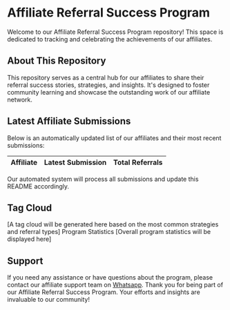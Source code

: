 # Affiliate Referral Success Program

Welcome to our Affiliate Referral Success Program repository! This space is dedicated to tracking and celebrating the achievements of our affiliates.

## About This Repository

This repository serves as a central hub for our affiliates to share their referral success stories, strategies, and insights. It's designed to foster community learning and showcase the outstanding work of our affiliate network.

## Latest Affiliate Submissions

Below is an automatically updated list of our affiliates and their most recent submissions:

<!-- AFFILIATE LIST START -->

| Affiliate | Latest Submission | Total Referrals |
|-----------|--------------------|-----------------|

<!-- AFFILIATE LIST END -->

Our automated system will process all submissions and update this README accordingly.

## Tag Cloud
[A tag cloud will be generated here based on the most common strategies and referral types]
Program Statistics
[Overall program statistics will be displayed here]

## Support
If you need any assistance or have questions about the program, please contact our affiliate support team on [Whatsapp](https://wa.me/message/3IE3FXO3INXHM1).
Thank you for being part of our Affiliate Referral Success Program. Your efforts and insights are invaluable to our community!
